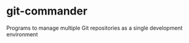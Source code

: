git-commander
=====

Programs to manage multiple Git repositories as a single development environment